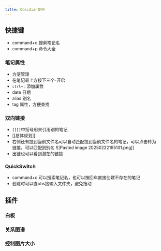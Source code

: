 ```yaml
---
title: Obsidian使用
---
```


## 快捷键
- command+o 搜索笔记名
- command+p 命令大全

### 笔记属性
* 方便管理
* 在笔记最上方按下三个`-`开启
* `ctrl+；`添加属性
* date 日期
* alias 别名
* tag 属性，方便查找


### 双向链接
- `[[]]`中括号用来引用别的笔记
- [[总体规划]]
- 右侧还有提到当前文件名可以自动匹配提到当前文件名的笔记，可以点击转为链接，可以匹配到别名
![[Pasted image 20250222195101.png]]
- 出链也可以看到潜在的链接

###  QuickSwitch
* command+o 可以搜索笔记名，也可以按回车直接创建不存在的笔记
* 创建时可以直obs接输入文件夹，避免拖动


## 插件

### 白板

### 关系图谱

### 控制图片大小